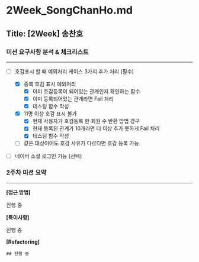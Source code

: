 # 2Week_SongChanHo.md

## Title: [2Week] 송찬호

### 미션 요구사항 분석 & 체크리스트

---

- [ ] 호감표시 할 때 예외처리 케이스 3가지 추가 처리 (필수)

  - [x] 중복 호감 표시 예외처리
    - [x] 이미 호감등록이 되어있는 관계인지 확인하는 함수
    - [x] 이미 등록되어있는 관계라면 Fail 처리
    - [x] 테스팅 함수 작성
  - [x] 11명 이상 호감 표시 불가
    - [x] 현재 사용자가 호감등록 한 회원 수 반환 방법 강구
    - [x] 현재 등록된 관계가 10개라면 더 이상 추가 못하게 Fail 처리
    - [x] 테스팅 함수 작성
  - [ ] 같은 대상이어도 호감 사유가 다르다면 호감 등록 가능

- [ ] 네이버 소셜 로그인 기능 (선택)

### 2주차 미션 요약

---

**[접근 방법]**

 진행 중

**[특이사항]**

 진행 중


  **[Refactoring]**

    ## 진행 중
